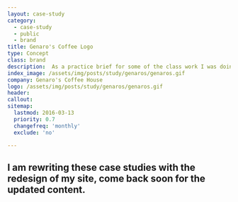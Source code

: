 ```yaml
---
layout: case-study
category:
  - case-study
  - public
  - brand
title: Genaro's Coffee Logo
type: Concept
class: brand
description:  As a practice brief for some of the class work I was doing, we were to come up with the logo concepts for a coffee joint. I took it one step further and digitized the iterations.
index_image: /assets/img/posts/study/genaros/genaros.gif
company: Genaro's Coffee House
logo: /assets/img/posts/study/genaros/genaros.gif
header:
callout:
sitemap:
  lastmod: 2016-03-13
  priority: 0.7
  changefreq: 'monthly'
  exclude: 'no'

---
```

## I am rewriting these case studies with the redesign of my site, come back soon for the updated content.
